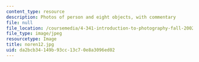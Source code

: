 ```yaml
---
content_type: resource
description: Photos of person and eight objects, with commentary
file: null
file_location: /coursemedia/4-341-introduction-to-photography-fall-2002/da2bcb34149b93cc13c70e8a3096ed02_noren12.jpg
file_type: image/jpeg
resourcetype: Image
title: noren12.jpg
uid: da2bcb34-149b-93cc-13c7-0e8a3096ed02
---
```

